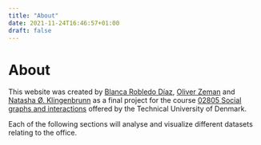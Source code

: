 ```yaml
---
title: "About"
date: 2021-11-24T16:46:57+01:00
draft: false
---
```


# About

This website was created by [Blanca Robledo Díaz](https://github.com/Blankuca), [Oliver Zeman](https://github.com/oliverzeman9) and [Natasha Ø. Klingenbrunn](https://github.com/nklingen) as a final project for the course [02805 Social graphs and interactions](https://github.com/SocialComplexityLab/socialgraphs2021/wiki) offered by the Technical University of Denmark.


Each of the following sections will analyse and visualize different datasets relating to the office.


